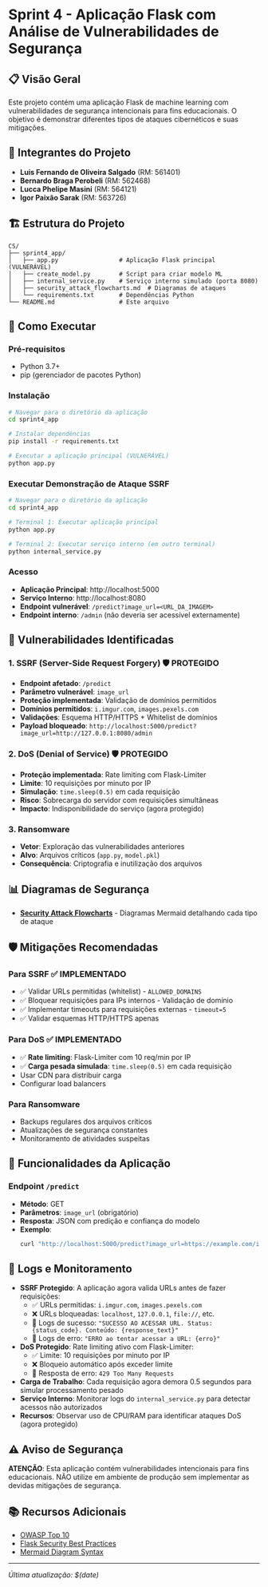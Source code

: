 # Sprint 4 - Aplicação Flask com Análise de Vulnerabilidades de Segurança

## 📋 Visão Geral
Este projeto contém uma aplicação Flask de machine learning com vulnerabilidades de segurança intencionais para fins educacionais. O objetivo é demonstrar diferentes tipos de ataques cibernéticos e suas mitigações.

## 👥 Integrantes do Projeto
- **Luis Fernando de Oliveira Salgado** (RM: 561401)
- **Bernardo Braga Perobeli** (RM: 562468)
- **Lucca Phelipe Masini** (RM: 564121)
- **Igor Paixão Sarak** (RM: 563726)

## 🏗️ Estrutura do Projeto
```
CS/
├── sprint4_app/
│   ├── app.py                 # Aplicação Flask principal (VULNERÁVEL)
│   ├── create_model.py        # Script para criar modelo ML
│   ├── internal_service.py    # Serviço interno simulado (porta 8080)
│   ├── security_attack_flowcharts.md  # Diagramas de ataques
│   └── requirements.txt       # Dependências Python
└── README.md                  # Este arquivo
```

## 🚀 Como Executar

### Pré-requisitos
- Python 3.7+
- pip (gerenciador de pacotes Python)

### Instalação
```bash
# Navegar para o diretório da aplicação
cd sprint4_app

# Instalar dependências
pip install -r requirements.txt

# Executar a aplicação principal (VULNERÁVEL)
python app.py
```

### Executar Demonstração de Ataque SSRF
```bash
# Navegar para o diretório da aplicação
cd sprint4_app

# Terminal 1: Executar aplicação principal
python app.py

# Terminal 2: Executar serviço interno (em outro terminal)
python internal_service.py
```

### Acesso
- **Aplicação Principal**: http://localhost:5000
- **Serviço Interno**: http://localhost:8080
- **Endpoint vulnerável**: `/predict?image_url=<URL_DA_IMAGEM>`
- **Endpoint interno**: `/admin` (não deveria ser acessível externamente)

## 🚨 Vulnerabilidades Identificadas

### 1. SSRF (Server-Side Request Forgery) 🛡️ PROTEGIDO
- **Endpoint afetado**: `/predict`
- **Parâmetro vulnerável**: `image_url`
- **Proteção implementada**: Validação de domínios permitidos
- **Domínios permitidos**: `i.imgur.com`, `images.pexels.com`
- **Validações**: Esquema HTTP/HTTPS + Whitelist de domínios
- **Payload bloqueado**: `http://localhost:5000/predict?image_url=http://127.0.0.1:8080/admin`

### 2. DoS (Denial of Service) 🛡️ PROTEGIDO
- **Proteção implementada**: Rate limiting com Flask-Limiter
- **Limite**: 10 requisições por minuto por IP
- **Simulação**: `time.sleep(0.5)` em cada requisição
- **Risco**: Sobrecarga do servidor com requisições simultâneas
- **Impacto**: Indisponibilidade do serviço (agora protegido)

### 3. Ransomware
- **Vetor**: Exploração das vulnerabilidades anteriores
- **Alvo**: Arquivos críticos (`app.py`, `model.pkl`)
- **Consequência**: Criptografia e inutilização dos arquivos

## 📊 Diagramas de Segurança
- **[Security Attack Flowcharts](sprint4_app/security_attack_flowcharts.md)** - Diagramas Mermaid detalhando cada tipo de ataque

## 🛡️ Mitigações Recomendadas

### Para SSRF ✅ IMPLEMENTADO
- ✅ Validar URLs permitidas (whitelist) - `ALLOWED_DOMAINS`
- ✅ Bloquear requisições para IPs internos - Validação de domínio
- ✅ Implementar timeouts para requisições externas - `timeout=5`
- ✅ Validar esquemas HTTP/HTTPS apenas

### Para DoS ✅ IMPLEMENTADO
- ✅ **Rate limiting**: Flask-Limiter com 10 req/min por IP
- ✅ **Carga pesada simulada**: `time.sleep(0.5)` em cada requisição
- Usar CDN para distribuir carga
- Configurar load balancers

### Para Ransomware
- Backups regulares dos arquivos críticos
- Atualizações de segurança constantes
- Monitoramento de atividades suspeitas

## 🔧 Funcionalidades da Aplicação

### Endpoint `/predict`
- **Método**: GET
- **Parâmetros**: `image_url` (obrigatório)
- **Resposta**: JSON com predição e confiança do modelo
- **Exemplo**:
  ```bash
  curl "http://localhost:5000/predict?image_url=https://example.com/image.jpg"
  ```

## 📝 Logs e Monitoramento
- **SSRF Protegido**: A aplicação agora valida URLs antes de fazer requisições:
  - ✅ URLs permitidas: `i.imgur.com`, `images.pexels.com`
  - ❌ URLs bloqueadas: `localhost`, `127.0.0.1`, `file://`, etc.
  - 📝 Logs de sucesso: `"SUCESSO AO ACESSAR URL. Status: {status_code}. Conteúdo: {response_text}"`
  - 📝 Logs de erro: `"ERRO ao tentar acessar a URL: {erro}"`
- **DoS Protegido**: Rate limiting ativo com Flask-Limiter:
  - ✅ Limite: 10 requisições por minuto por IP
  - ❌ Bloqueio automático após exceder limite
  - 📝 Resposta de erro: `429 Too Many Requests`
- **Carga de Trabalho**: Cada requisição agora demora 0.5 segundos para simular processamento pesado
- **Serviço Interno**: Monitorar logs do `internal_service.py` para detectar acessos não autorizados
- **Recursos**: Observar uso de CPU/RAM para identificar ataques DoS (agora protegido)

## ⚠️ Aviso de Segurança
**ATENÇÃO**: Esta aplicação contém vulnerabilidades intencionais para fins educacionais. NÃO utilize em ambiente de produção sem implementar as devidas mitigações de segurança.

## 📚 Recursos Adicionais
- [OWASP Top 10](https://owasp.org/www-project-top-ten/)
- [Flask Security Best Practices](https://flask.palletsprojects.com/en/2.3.x/security/)
- [Mermaid Diagram Syntax](https://mermaid.js.org/syntax/flowchart.html)

---
*Última atualização: $(date)*
